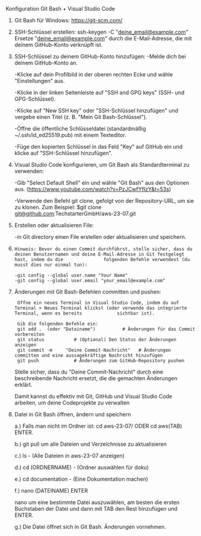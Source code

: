 Konfiguration Git Bash + Visual Studio Code

1. Git Bash für Windows:  https://git-scm.com/

2. SSH-Schlüssel erstellen:  ssh-keygen -C "deine_email@example.com"  Ersetze "deine_email@example.com" durch die E-Mail-Adresse, die mit deinem GitHub-Konto verknüpft ist.

3. SSH-Schlüssel zu deinem GitHub-Konto hinzufügen:
      -Melde dich bei deinem GitHub-Konto an.

      -Klicke auf dein Profilbild in der oberen rechten Ecke und wähle "Einstellungen" aus.

      -Klicke in der linken Seitenleiste auf "SSH and GPG keys" (SSH- und GPG-Schlüssel).

      -Klicke auf "New SSH key" oder "SSH-Schlüssel hinzufügen" und vergebe einen Titel (z. B. "Mein Git Bash-Schlüssel").

      -Öffne die öffentliche Schlüsseldatei (standardmäßig ~/.ssh/id_ed25519.pub) mit einem Texteditor.

      -Füge den kopierten Schlüssel in das Feld "Key" auf GitHub ein und klicke auf "SSH-Schlüssel hinzufügen".

4. Visual Studio Code konfigurieren, um Git Bash als Standardterminal zu verwenden:

      -Gib "Select Default Shell" ein und wähle "Git Bash" aus den Optionen aus. (https://www.youtube.com/watch?v=PzJCwfYfIzY&t=53s)

      -Verwende den Befehl git clone, gefolgt von der Repository-URL, um sie zu klonen. Zum Beispiel: $git clone git@github.com:TechstarterGmbH/aws-23-07.git
      
5. Erstellen oder aktualisieren File:

      -in Git directory einen File erstellen oder aktualisieren und speichern.

6.     Hinweis: Bevor du einen Commit durchführst, stelle sicher, dass du deinen Benutzernamen und deine E-Mail-Adresse in Git festgelegt hast, indem du die               folgenden Befehle verwendest (du musst dies nur einmal tun):

       -git config --global user.name "Your Name"
       -git config --global user.email "your_email@example.com"

7. Änderungen mit Git Bash-Befehlen committen und pushen:

        Öffne ein neues Terminal in Visual Studio Code, indem du auf Terminal > Neues Terminal klickst (oder verwende das integrierte Terminal, wenn es bereits             sichtbar ist).

        Gib die folgenden Befehle ein:
        git add .  (oder "Datainame")          # Änderungen für das Commit vorbereiten
        git status           # (Optional) Den Status der Änderungen anzeigen
        git commit -m     "Deine Commit-Nachricht"   # Änderungen committen und eine aussagekräftige Nachricht hinzufügen
        git push             # Änderungen zum GitHub-Repository pushen

      Stelle sicher, dass du "Deine Commit-Nachricht" durch eine beschreibende Nachricht ersetzt, die die gemachten Änderungen erklärt.

      Damit kannst du effektiv mit Git, GitHub und Visual Studio Code arbeiten, um deine Codeprojekte zu verwalten

9. Datei in Git Bash öffnen, ändern und speichern

      a.) Falls man nicht im Ordner ist: cd aws-23-07/ ODER cd aws(TAB) ENTER. 

      b.) git pull um alle Dateien und Verzeichnisse zu aktualisieren

      c.) ls - (Alle Dateien in aws-23-07 anzeigen)

      d.) cd (ORDNERNAME) - (Ordner auswählen für doku)

      e.) cd documentation - (Eine Dokumentation machen)

      f.) nano (DATEINAME) ENTER

      nano um eine bestimmte Datei auszuwählen, am besten die ersten Buchstaben der Datei und dann mit TAB den Rest hinzufügen und ENTER.

      g.) Die Datei öffnet sich in Git Bash. Änderungen vornehmen.


